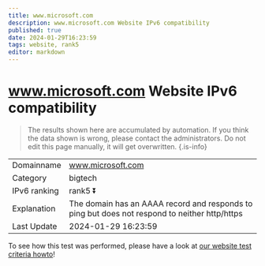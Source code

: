```yaml
---
title: www.microsoft.com
description: www.microsoft.com Website IPv6 compatibility
published: true
date: 2024-01-29T16:23:59
tags: website, rank5
editor: markdown
---
```


# www.microsoft.com Website IPv6 compatibility

> The results shown here are accumulated by automation. If you think the data shown is wrong, please contact the administrators. 
> Do not edit this page manually, it will get overwritten.
{.is-info}


|   |   |
| - | - |
| Domainname | www.microsoft.com
| Category | bigtech |
| IPv6 ranking | rank5 :arrow_double_down: |
| Explanation | The domain has an AAAA record and responds to ping but does not respond to neither http/https |
| Last Update | 2024-01-29 16:23:59 |

To see how this test was performed, please have a look at [our website test criteria howto](/howto/testcriteria/website)!

